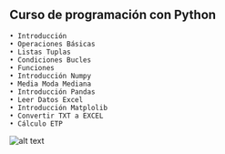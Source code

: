 ## Curso de programación con Python
    • Introducción
    • Operaciones Básicas
    • Listas Tuplas
    • Condiciones Bucles
    • Funciones
    • Introducción Numpy
    • Media Moda Mediana
    • Introducción Pandas
    • Leer Datos Excel
    • Introducción Matplolib
    • Convertir TXT a EXCEL
    • Cálculo ETP


![alt text](https://encrypted-tbn0.gstatic.com/images?q=tbn%3AANd9GcSd8LvOma-Vo2gmXRW5CNJZFZhPXzcDEHVWsA&usqp=CAU)













